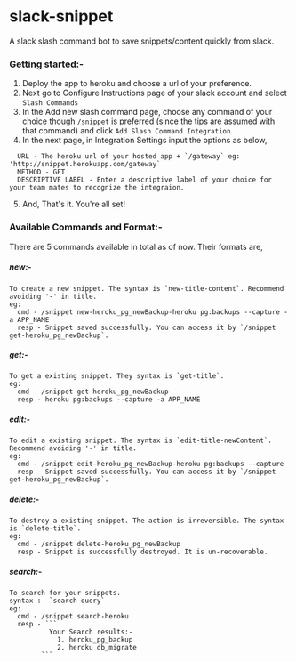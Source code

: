 # slack-snippet

A slack slash command bot to save snippets/content quickly from slack.

### Getting started:-

1. Deploy the app to heroku and choose a url of your preference.
2. Next go to Configure Instructions page of your slack account and select `Slash Commands`
3. In the Add new slash command page, choose any command of  your choice though `/snippet` is preferred (since the tips are assumed with that command) and click `Add Slash Command Integration`
4. In the next page, in Integration Settings input the options as below,

  ```
    URL - The heroku url of your hosted app + `/gateway` eg: 'http://snippet.herokuapp.com/gateway`
    METHOD - GET
    DESCRIPTIVE LABEL - Enter a descriptive label of your choice for your team mates to recognize the integraion.
  ```
  
5. And, That's it. You're all set!


### Available Commands and Format:-

There are 5 commands available in total as of now. Their formats are,

##### new:-
    To create a new snippet. The syntax is `new-title-content`. Recommend avoiding '-' in title.
    eg: 
      cmd - /snippet new-heroku_pg_newBackup-heroku pg:backups --capture -a APP_NAME
      resp - Snippet saved successfully. You can access it by `/snippet get-heroku_pg_newBackup`.

##### get:-
    To get a existing snippet. They syntax is `get-title`.
    eg:
      cmd - /snippet get-heroku_pg_newBackup
      resp - heroku pg:backups --capture -a APP_NAME
      
##### edit:-
    To edit a existing snippet. The syntax is `edit-title-newContent`. Recommend avoiding '-' in title.
    eg: 
      cmd - /snippet edit-heroku_pg_newBackup-heroku pg:backups --capture
      resp - Snippet saved successfully. You can access it by `/snippet get-heroku_pg_newBackup`.

##### delete:-
    To destroy a existing snippet. The action is irreversible. The syntax is `delete-title`.
    eg:
      cmd - /snippet delete-heroku_pg_newBackup
      resp - Snippet is successfully destroyed. It is un-recoverable.

##### search:-
    To search for your snippets.
    syntax :- `search-query`
    eg:
      cmd - /snippet search-heroku
      resp - ```
              Your Search results:-
                1. heroku_pg_backup
                2. heroku db_migrate
            ```
